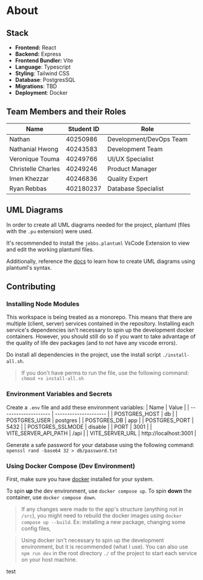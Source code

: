 # About

## Stack
- **Frontend:** React
- **Backend:** Express
- **Frontend Bundler:** Vite
- **Language**: Typescript
- **Styling**: Tailwind CSS
- **Database**: PostgresSQL
- **Migrations**: TBD
- **Deployment**: Docker 

## Team Members and their Roles

| Name               | Student ID | Role                    |
| ------------------ | ---------- | ----------------------- |
| Nathan             | 40250986   | Development/DevOps Team |
| Nathanial Hwong    | 40243583   | Development Team        |
| Veronique Touma    | 40249766   | UI/UX Specialist        |
| Christelle Charles | 40249246   | Product Manager         |
| Imen Khezzar       | 40246836   | Quality Expert          |
| Ryan Rebbas        | 402180237  | Database Specialist     |

## UML Diagrams
In order to create all UML diagrams needed for the project, plantuml (files with the `.pu` extension) were used.

It's recommended to install the `jebbs.plantuml` VsCode Extension to view and edit the working plantuml files.

Additionally, reference the [docs](https://plantuml.com/) to learn how to create UML diagrams using plantuml's syntax.

## Contributing

### Installing Node Modules

This workspace is being treated as a monorepo. This means that there are multiple (client, server) services contained in the repository. Installing each service's dependencies isn't necessary to spin up the development docker containers. However, you should still do so if you want to take advantage of the quality of life dev packages (and to not have any vscode errors).

Do install all dependencies in the project, use the install script `./install-all.sh`.

> If you don't have perms to run the file, use the following command:  `chmod +x install-all.sh`

### Environment Variables and Secrets

Create a `.env` file and add these environment variables:
| Name                 | Value                 |
| -------------------- | --------------------- |
| POSTGRES_HOST        | db                    |
| POSTGRES_USER        | postgres              |
| POSTGRES_DB          | app                   |
| POSTGRES_PORT        | 5432                  |
| POSTGRES_SSLMODE     | disable               |
| PORT                 | 3001                  |
| VITE_SERVER_API_PATH | /api                  |
| VITE_SERVER_URL      | http://localhost:3001 |

Generate a safe password for your database using the following command:  `openssl rand -base64 32 > db/password.txt`

### Using Docker Compose (Dev Environment)

First, make sure you have [docker](https://docs.docker.com/engine/install/) installed for your system.

To spin **up** the dev environment, use `docker compose up`.
To spin **down** the container, use `docker compose down`. 

> If any changes were made to the app's structure (anything not in `/src`), you might need to rebuild the docker images using `docker compose up --build`. Ex: installing a new package, changing some config files, 

> Using docker isn't necessary to spin up the development environment, but it is recommended (what I use). You can also use `npm run dev` in the root directory `./` of the project to start each service on your host machine.


test